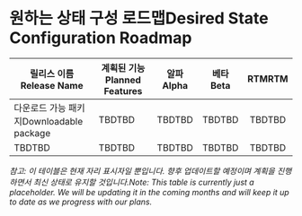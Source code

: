 # <a name="desired-state-configuration-roadmap"></a><span data-ttu-id="b65a2-101">원하는 상태 구성 로드맵</span><span class="sxs-lookup"><span data-stu-id="b65a2-101">Desired State Configuration Roadmap</span></span>

| <span data-ttu-id="b65a2-102">릴리스 이름</span><span class="sxs-lookup"><span data-stu-id="b65a2-102">Release Name</span></span> | <span data-ttu-id="b65a2-103">계획된 기능</span><span class="sxs-lookup"><span data-stu-id="b65a2-103">Planned Features</span></span> | <span data-ttu-id="b65a2-104">알파</span><span class="sxs-lookup"><span data-stu-id="b65a2-104">Alpha</span></span> | <span data-ttu-id="b65a2-105">베타</span><span class="sxs-lookup"><span data-stu-id="b65a2-105">Beta</span></span> | <span data-ttu-id="b65a2-106">RTM</span><span class="sxs-lookup"><span data-stu-id="b65a2-106">RTM</span></span> |
| ---- | -------- | :-------: | :-------:| :-----: |
| <span data-ttu-id="b65a2-107">다운로드 가능 패키지</span><span class="sxs-lookup"><span data-stu-id="b65a2-107">Downloadable package</span></span> | <span data-ttu-id="b65a2-108">TBD</span><span class="sxs-lookup"><span data-stu-id="b65a2-108">TBD</span></span> | <span data-ttu-id="b65a2-109">TBD</span><span class="sxs-lookup"><span data-stu-id="b65a2-109">TBD</span></span> | <span data-ttu-id="b65a2-110">TBD</span><span class="sxs-lookup"><span data-stu-id="b65a2-110">TBD</span></span> | <span data-ttu-id="b65a2-111">TBD</span><span class="sxs-lookup"><span data-stu-id="b65a2-111">TBD</span></span> |
| <span data-ttu-id="b65a2-112">TBD</span><span class="sxs-lookup"><span data-stu-id="b65a2-112">TBD</span></span> | <span data-ttu-id="b65a2-113">TBD</span><span class="sxs-lookup"><span data-stu-id="b65a2-113">TBD</span></span> | <span data-ttu-id="b65a2-114">TBD</span><span class="sxs-lookup"><span data-stu-id="b65a2-114">TBD</span></span> | <span data-ttu-id="b65a2-115">TBD</span><span class="sxs-lookup"><span data-stu-id="b65a2-115">TBD</span></span> | <span data-ttu-id="b65a2-116">TBD</span><span class="sxs-lookup"><span data-stu-id="b65a2-116">TBD</span></span> |

<span data-ttu-id="b65a2-117">*참고: 이 테이블은 현재 자리 표시자일 뿐입니다. 향후 업데이트할 예정이며 계획을 진행하면서 최신 상태로 유지할 것입니다.*</span><span class="sxs-lookup"><span data-stu-id="b65a2-117">*Note: This table is currently just a placeholder. We will be updating it in the coming months and will keep it up to date as we progress with our plans.*</span></span>